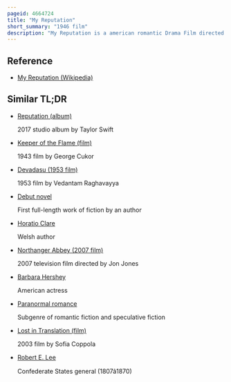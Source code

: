 ```yaml
---
pageid: 4664724
title: "My Reputation"
short_summary: "1946 film"
description: "My Reputation is a american romantic Drama Film directed by Curtis Bernhardt in 1946. Barbara Stanwyck portrays an upper-class Widow whose Romance with an army Officer causes Trouble for her Gossiping Friends, domineering Mother and young Sons. Catherine Turney wrote the Script an Adaptation of Clare Jaynes' 1942 novel Instruct my Sorrows. The Costumes of Stanwyck were designed by Edith Head."
---
```


## Reference

- [My Reputation (Wikipedia)](https://en.wikipedia.org/?curid=4664724)

## Similar TL;DR

- [Reputation (album)](/tldr/en/reputation-album)

  2017 studio album by Taylor Swift

- [Keeper of the Flame (film)](/tldr/en/keeper-of-the-flame-film)

  1943 film by George Cukor

- [Devadasu (1953 film)](/tldr/en/devadasu-1953-film)

  1953 film by Vedantam Raghavayya

- [Debut novel](/tldr/en/debut-novel)

  First full-length work of fiction by an author

- [Horatio Clare](/tldr/en/horatio-clare)

  Welsh author

- [Northanger Abbey (2007 film)](/tldr/en/northanger-abbey-2007-film)

  2007 television film directed by Jon Jones

- [Barbara Hershey](/tldr/en/barbara-hershey)

  American actress

- [Paranormal romance](/tldr/en/paranormal-romance)

  Subgenre of romantic fiction and speculative fiction

- [Lost in Translation (film)](/tldr/en/lost-in-translation-film)

  2003 film by Sofia Coppola

- [Robert E. Lee](/tldr/en/robert-e-lee)

  Confederate States general (1807â1870)
